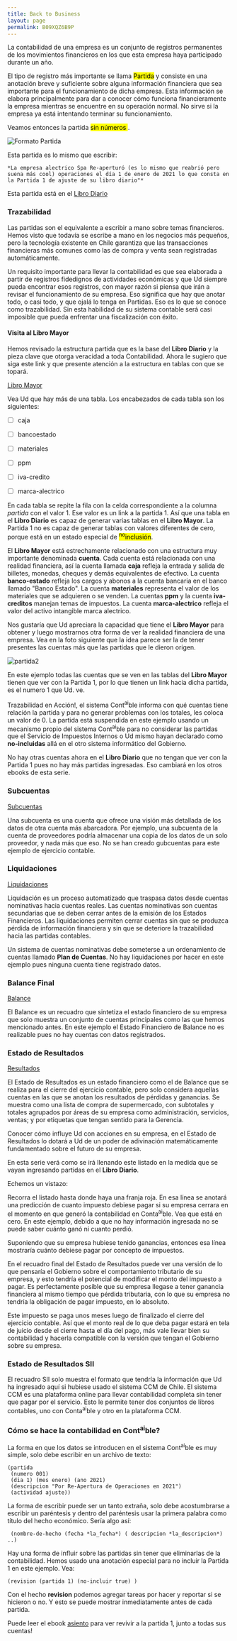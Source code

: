 ```yaml
---
title: Back to Business
layout: page
permalink: B09XQZ6B9P
---
```

La contabilidad de una empresa es un conjunto de registros permanentes de los movimientos financieros en los que esta empresa haya participado durante un año.

El tipo de registro más importante se llama <mark>Partida</mark> y consiste en una anotación breve y suficiente sobre alguna información financiera que sea importante para el funcionamiento de dicha empresa. Esta información se elabora principalmente para dar a conocer cómo funciona financieramente la empresa mientras se encuentre en su operación normal. No sirve si la empresa ya está intentando terminar su funcionamiento.

Veamos entonces la partida <mark> sin números </mark>.

![Formato Partida](../partida-1-1.png)

Esta partida es lo mismo que escribir:

```
*La empresa alectrico Spa Re-aperturó (es lo mismo que reabrió pero suena más cool) operaciones el día 1 de enero de 2021 lo que consta en la Partida 1 de ajuste de su libro diario"*
```

Esta partida está en el [Libro Diario](libro-diario.html#Inicio)


### Trazabilidad

Las partidas son el equivalente a escribir a mano sobre temas financieros. Hemos visto que todavía se escribe a mano en los negocios más pequeños, pero la tecnología existente en Chile garantiza que las transacciones financieras más comunes como las de compra y venta sean registradas automáticamente. 


Un requisito importante para llevar la contabilidad es que sea elaborada a partir de registros fidedignos de actividades económicas y que Ud siempre pueda encontrar esos registros, con mayor razón si piensa que irán a revisar el funcionamiento de su empresa. Eso significa que hay que anotar todo, o casi todo, y que ojalá lo tenga en Partidas. Eso es lo que se conoce como trazabilidad. Sin esta habilidad de su sistema contable será casi imposible que pueda enfrentar una fiscalización con éxito.


#### Visita al Libro Mayor

Hemos revisado la estructura partida que es la base del **Libro Diario** y la pieza clave que otorga veracidad a toda Contabilidad. Ahora le sugiero que siga este link y que presente atención a la estructura en tablas con que se topará.

[Libro Mayor](libro-mayor.html#Inicio)


Vea Ud que hay más de una tabla. Los encabezados de cada tabla son los siguientes:


  - [ ] caja
  - [ ] bancoestado
  - [ ] materiales
  - [ ] ppm
  - [ ] iva-credito
  - [ ] marca-alectrico



En cada tabla se repite la fila con la celda correspondiente a la columna *partida* con el valor 1. Ese valor es un link a la partida 1. Así que una tabla en el **Libro Diario** es capaz de generar varias tablas en el **Libro Mayor**. La Partida 1 no es capaz de generar tablas con valores diferentes de cero, porque está en un estado especial de <mark><sup>no</sup>inclusión</mark>.


El **Libro Mayor** está estrechamente relacionado con una estructura muy importante denominada **cuenta**. Cada cuenta está relacionada con una realidad financiera, así la cuenta llamada **caja** refleja la entrada y salida de billetes, monedas, cheques y demás equivalentes de efectivo. La cuenta **banco-estado** refleja los cargos y abonos a la cuenta bancaria en el banco llamado "Banco Estado". La cuenta **materiales** representa el valor de los materiales que se adquieren o se venden. La cuentas **ppm** y la cuenta **iva-creditos** manejan temas de impuestos. La cuenta **marca-alectrico** refleja el valor del activo intangible marca alectrico.


Nos gustaría que Ud apreciara la capacidad que tiene el **Libro Mayor** para obtener y luego mostrarnos otra forma de ver la realidad financiera de una empresa. Vea en la foto siguiente que la idea parece ser la de tener presentes las cuentas más que las partidas que le dieron origen.


![partida2](../partida-1-2.png)


En este ejemplo todas las cuentas  que se ven en las tablas del **Libro Mayor** tienen que ver con la Partida 1, por lo que tienen un link hacia dicha partida, es el numero 1 que Ud. ve. 

Trazabilidad en Acción!, el sistema Cont<sup>ai</sup>ble informa con qué cuentas tiene relación la partida y para no generar problemas con los totales, les coloca un valor de 0. La partida está suspendida en este ejemplo usando un mecanismo propio del sistema Cont<sup>ai</sup>ble para no considerar las partidas que el Servicio de Impuestos Internos o Ud mismo hayan declarado como **no-incluidas** allá en el otro sistema informático del Gobierno.

No hay otras cuentas ahora en el **Libro Diario** que no tengan que ver con la Partida 1 pues no hay más partidas ingresadas. Eso cambiará en los otros ebooks de esta serie.

### Subcuentas

[Subcuentas](subcuentas.html#Inicio)


Una subcuenta es una cuenta que ofrece una visión más detallada de los datos de otra cuenta más abarcadora.  Por ejemplo, una subcuenta de la cuenta de proveedores podría almacenar una copia de los datos de un solo proveedor, y nada más que eso.  No se han creado gubcuentas para este ejemplo de ejercicio contable.

### Liquidaciones

[Liquidaciones](liquidaciones.html#Inicio)


Liquidación es un proceso automatizado que traspasa datos desde cuentas nominativas hacia cuentas reales. Las cuentas nominativas son cuentas secundarias que se deben cerrar antes de la emisión de los Estados Financieros. Las liquidaciones permiten cerrar cuentas sin que se produzca pérdida de información financiera y sin que se deteriore la trazabilidad hacia las partidas contables.

 Un sistema de cuentas nominativas debe someterse a un ordenamiento de cuentas llamado **Plan de Cuentas**. No hay liquidaciones por hacer en este ejemplo pues ninguna cuenta tiene registrado datos. 

### Balance Final

[Balance](final.html#Inicio)


El Balance es un recuadro que sintetiza el estado financiero de su empresa que solo muestra un conjunto de cuentas principales como las que hemos mencionado antes. En este ejemplo el Estado Financiero de Balance no es realizable pues no hay cuentas con datos registrados.


### Estado de Resultados

[Resultados](tributario.html#Inicio)


El Estado de Resultados es un estado financiero como el de Balance que se realiza para el cierre del ejercicio contable, pero solo considera aquellas cuentas en las que se anotan los resultados de pérdidas y ganancias. Se muestra como una lista de compra de supermercado, con subtotales y totales agrupados por áreas de su empresa como administración, servicios, ventas; y por etiquetas que tengan sentido para la Gerencia.

Conocer cómo influye Ud con acciones en su empresa, en el Estado de Resultados lo dotará a Ud de un poder de adivinación matemáticamente fundamentado sobre el futuro de su empresa.

En esta serie verá como se irá llenando este listado en la medida que se vayan ingresando partidas en el **Libro Diario**.

Echemos un vistazo:

Recorra el listado hasta donde haya una franja roja. En esa línea se anotará una predicción de cuanto impuesto debiese pagar si su empresa cerrara en el momento en que generó la contabilidad en Conta<sup>ai</sup>ble. Vea que está en cero. En este ejemplo, debido a que no hay información ingresada no se puede saber cuánto ganó ni cuanto perdió.

Suponiendo que su empresa hubiese tenido ganancias, entonces esa línea mostraría cuánto debiese pagar por concepto de impuestos.

En el recuadro final del Estado de Resultados puede ver una versión de lo que pensaría el Gobierno sobre el comportamiento tributario de su empresa, y esto tendría el potencial de modificar el monto del impuesto a pagar. Es perfectamente posible que su empresa llegase a tener ganancia financiera al mismo tiempo que pérdida tributaria, con lo que su empresa no tendría la obligación de pagar impuesto, en lo absoluto.

Este impuesto se paga unos meses luego de finalizado el cierre del ejercicio contable. Así que el monto real de lo que deba pagar estará en tela de juicio desde el cierre hasta el día del pago, más vale llevar bien su contabilidad y hacerla compatible con la versión que tengan el Gobierno sobre su empresa.



### Estado de Resultados SII


El recuadro SII solo muestra el formato que tendría la información que Ud ha ingresado aquí si hubiese usado el sistema CCM de Chile. El sistema CCM es una plataforma online para llevar contabilidad completa sin tener que pagar por el servicio. Esto le permite tener dos conjuntos de libros contables, uno con Conta<sup>ai</sup>ble y otro en la plataforma CCM.


### Cómo se hace la contabilidad en Cont<sup>ai</sup>ble?

La forma en que los datos se introducen en el sistema Cont<sup>ai</sup>ble es muy simple, solo debe escribir en un archivo de texto:

```
(partida
 (numero 001) 
 (dia 1) (mes enero) (ano 2021)
 (descripcion "Por Re-Apertura de Operaciones en 2021")
 (actividad ajuste))
```

La forma de escribir puede ser un tanto extraña, solo debe acostumbrarse a escribir un paréntesis y dentro del paréntesis usar la primera palabra como título del hecho económico. Sería algo así:

```
 (nombre-de-hecho (fecha *la_fecha*) ( descripcion *la_descripcion*) ..)
```

Hay una forma de influir sobre las partidas sin tener que eliminarlas de la contabilidad. Hemos usado una anotación especial para no incluir la Partida 1 en este ejemplo. Vea:


```
(revision (partida 1) (no-incluir true) )
```

Con el hecho **revision** podemos agregar tareas por hacer y reportar si se hicieron o no. Y esto se puede mostrar inmediatamente antes de cada partida.


Puede leer el ebook [asiento](https://www.amazon.com/dp/B09Z7Y5HZF  ) para ver revivir a la partida 1, junto a todas sus cuentas!

